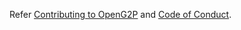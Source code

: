 Refer [Contributing to OpenG2P](https://github.com/OpenG2P/documentation/blob/master/CONTRIBUTING.md) and
[Code of Conduct](https://github.com/OpenG2P/documentation/blob/master/CODE-OF-CONDUCT.md).
